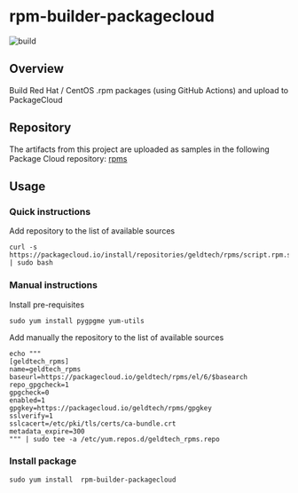 # rpm-builder-packagecloud
![build](https://github.com/zlig/rpm-builder-packagecloud/actions/workflows/main.yml/badge.svg)

## Overview

Build Red Hat / CentOS .rpm packages (using GitHub Actions) and upload to PackageCloud

## Repository

The artifacts from this project are uploaded as samples in the following Package Cloud repository: [rpms](https://packagecloud.io/geldtech/rpms)

## Usage


### Quick instructions

Add repository to the list of available sources

```
curl -s https://packagecloud.io/install/repositories/geldtech/rpms/script.rpm.sh | sudo bash
```

### Manual instructions

Install pre-requisites

```
sudo yum install pygpgme yum-utils
```

Add manually the repository to the list of available sources

```
echo """
[geldtech_rpms]
name=geldtech_rpms
baseurl=https://packagecloud.io/geldtech/rpms/el/6/$basearch
repo_gpgcheck=1
gpgcheck=0
enabled=1
gpgkey=https://packagecloud.io/geldtech/rpms/gpgkey
sslverify=1
sslcacert=/etc/pki/tls/certs/ca-bundle.crt
metadata_expire=300
""" | sudo tee -a /etc/yum.repos.d/geldtech_rpms.repo
```

### Install package

```
sudo yum install  rpm-builder-packagecloud
```
